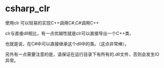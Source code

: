 # csharp_clr

使用clr 可以轻易的实现C++调用C#,C#调用C++

clr与直接dll相比，有一点优越性就是clr可以直接导出一个C++类，

也就是说，在C#中可以直接继承这个dll中的类。（这点非常棒）。

另外有一点需要注意的是，请保证在运行目录下有所有的.dll文件，否则会发生IO异常。
